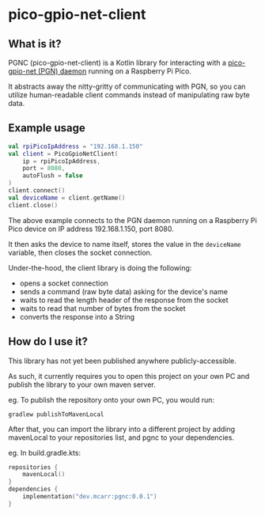 # pico-gpio-net-client

## What is it?

PGNC (pico-gpio-net-client) is a Kotlin library for interacting with a [pico-gpio-net (PGN) daemon](https://github.com/mcarr823/pico-gpio-net) running on a Raspberry Pi Pico.

It abstracts away the nitty-gritty of communicating with PGN, so you can utilize human-readable client commands instead of manipulating raw byte data.


## Example usage

```kotlin
val rpiPicoIpAddress = "192.168.1.150"
val client = PicoGpioNetClient(
    ip = rpiPicoIpAddress,
    port = 8080,
    autoFlush = false
)
client.connect()
val deviceName = client.getName()
client.close()
```

The above example connects to the PGN daemon running on a Raspberry Pi Pico device on IP address 192.168.1.150, port 8080.

It then asks the device to name itself, stores the value in the `deviceName` variable, then closes the socket connection.

Under-the-hood, the client library is doing the following:
- opens a socket connection
- sends a command (raw byte data) asking for the device's name
- waits to read the length header of the response from the socket
- waits to read that number of bytes from the socket
- converts the response into a String

## How do I use it?

This library has not yet been published anywhere publicly-accessible.

As such, it currently requires you to open this project on your own PC and publish the library to your own maven server.

eg. To publish the repository onto your own PC, you would run:

`gradlew publishToMavenLocal`

After that, you can import the library into a different project by adding mavenLocal to your repositories list, and pgnc to your dependencies.

eg. In build.gradle.kts:

```Kotlin
repositories {
    mavenLocal()
}
dependencies {
    implementation("dev.mcarr:pgnc:0.0.1")
}
```